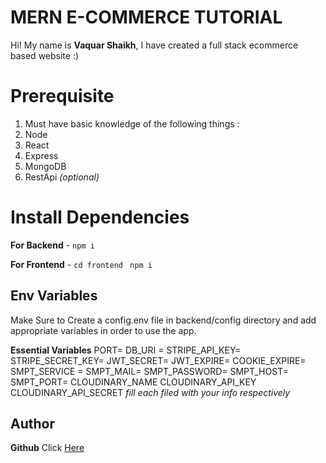 # MERN E-COMMERCE TUTORIAL

Hi! My name is **Vaquar Shaikh**, I have created a full stack ecommerce based website :)

# Prerequisite

1.  Must have basic knowledge of the following things :
2.  Node 
3.  React
4.  Express 
5.  MongoDB
6.  RestApi _(optional)_

# Install Dependencies

**For Backend** - `npm i`

**For Frontend** - `cd frontend` ` npm i`

## Env Variables

Make Sure to Create a config.env file in backend/config directory and add appropriate variables in order to use the app.

**Essential Variables**
PORT=
DB_URI =
STRIPE_API_KEY=
STRIPE_SECRET_KEY=
JWT_SECRET=
JWT_EXPIRE=
COOKIE_EXPIRE=
SMPT_SERVICE =
SMPT_MAIL=
SMPT_PASSWORD=
SMPT_HOST=
SMPT_PORT=
CLOUDINARY_NAME
CLOUDINARY_API_KEY
CLOUDINARY_API_SECRET
_fill each filed with your info respectively_

## Author

**Github** Click [Here](https://github.com/VaquarShaikh) 

